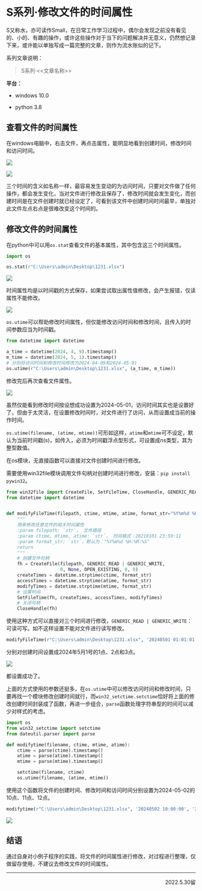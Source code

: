 # S系列·修改文件的时间属性

S又称水，亦可读作Small，在日常工作学习过程中，偶尔会发现之前没有看见的、小的、有趣的操作，或许这些操作对于当下的问题解决并无意义，仍然想记录下来，或许能以单独写成一篇完整的文章，则作为流水账似的记下。  

系列文章说明：  

> S系列·<<文章名称>>  

**平台：**  

- windows  10.0  

- python  3.8   

## 查看文件的时间属性

在windows电脑中，右击文件，再点击属性，能明显地看到创建时间，修改时间和访问时间。  

![](../images/S_xilie_1_1.png)  

![](../images/S_xilie_1_2.png)  

三个时间的含义如名称一样，最容易发生变动的为访问时间，只要对文件做了任何操作，都会发生变化，当对文件进行修改且保存了，修改时间就会发生变化，而创建时间是在文件创建时就已经设定了，可看到该文件中创建时间时间最早，单独对此文件左点右点是很难改变这个时间的。  

## 修改文件的时间属性

在python中可以用`os.stat`查看文件的基本属性，其中包含这三个时间属性。  

```python
import os

os.stat(r"C:\Users\admin\Desktop\1231.xlsx")
```

![](../images/S_xilie_1_3.png)  

时间属性均是以时间戳的方式保存，如果尝试取出属性值修改，会产生报错，仅读属性不能修改。  

![](../images/S_xilie_1_4.png)  

`os.utime`可以帮助修改时间属性，但仅能修改访问时间和修改时间，且传入的时间参数应当为时间戳。

```python
from datetime import datetime

a_time = datetime(2024, 4, 9).timestamp()
m_time = datetime(2024, 5, 1).timestamp()
# 分别将访问时间和修改时间修改为2024-04-09和2024-05-01
os.utime(r"C:\Users\admin\Desktop\1231.xlsx", (a_time, m_time))
```

修改完后再次查看文件属性。  

![](../images/S_xilie_1_5.png)  

虽然仅能看到修改时间按设想成功设置为2024-05-01，访问时间其实也是设置好了，但由于太灵活，在设置修改时间时，对文件进行了访问，从而设置成当前的操作时间。  

`os.utime(filename, (atime, mtime))`可形如这样，`atime`和`mtime`可不设定，默认为当前时间戳(s)，如传入，必须为时间戳浮点型形式，可设置成ns类型，其为整型数值。  

在os模块，无直接函数可以直接对文件创建时间进行修改。  

需要使用win32file模块调用文件句柄对创建时间进行修改，安装：`pip install pywin32`。  

```python
from win32file import CreateFile, SetFileTime, CloseHandle, GENERIC_READ, GENERIC_WRITE, OPEN_EXISTING
from datetime import datetime


def modifyFileTime(filepath, ctime, mtime, atime, format_str="%Y%m%d %H:%M:%S"):
    """
    用来修改任意文件的相关时间属性
    :param filepath: `str`， 文件路径
    :param ctime, mtime, atime: `str`， 时间格式：20210101 23:59:11
    :param format_str: `str`，默认为："%Y%m%d %H:%M:%S"
    return
    """
    # 创建文件句柄
    fh = CreateFile(filepath, GENERIC_READ | GENERIC_WRITE,
                    0, None, OPEN_EXISTING, 0, 0)
    createTimes = datetime.strptime(ctime, format_str)
    accessTimes = datetime.strptime(atime, format_str)
    modifyTimes = datetime.strptime(mtime, format_str)
    # 设置时间
    SetFileTime(fh, createTimes, accessTimes, modifyTimes)
    # 关闭句柄
    CloseHandle(fh)
```

使用这种方式可以直接对三个时间进行修改，`GENERIC_READ | GENERIC_WRITE`：可读可写。如不这样设置不能对文件进行读写修改。  

```python
modifyFileTime(r"C:\Users\admin\Desktop\1231.xlsx", '20240501 01:01:01', '20240501 02:01:01', '20240501 03:01:01')
```

分别对创建时间设置成2024年5月1号的1点、2点和3点。  

![](../images/S_xilie_1_6.png)  

都设置成功了。  

上面的方式使用的参数还挺多，在`os.utime`中可以修改访问时间和修改时间，只要再找一个模块修改创建时间就行，而`win32_setctime.setctime`恰好将上面的修改创建时间封装成了函数，再进一步组合，`parse`函数处理字符串型的时间可以减少对样式的考虑。  

```python
import os
from win32_setctime import setctime
from dateutil.parser import parse

def modifytime(filename, ctime, mtime, atime):
    ctime = parse(ctime).timestamp()
    atime = parse(atime).timestamp()
    mtime = parse(mtime).timestamp()

    setctime(filename, ctime)
    os.utime(filename, (atime, mtime))
```

使用这个函数将文件的创建时间、修改时间和访问时间分别设置为2024-05-02的10点、11点、12点。  

```python
modifytime(r"C:\Users\admin\Desktop\1231.xlsx", '20240502 10:00:00', '20240502 11:00:00', '20240502 12:00:00')
```

![](../images/S_xilie_1_7.png)  

## 结语

通过自身对小例子程序的实践，将文件的时间属性进行修改，对过程进行整理，仅做留存使用，不建议去修改文件的时间属性。  

---

<p align="right">2022.5.30留</p>
